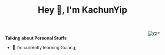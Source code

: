 <h1 align="center"> Hey 👋, I'm KachunYip </h1>

<br />
<br />

 <img align="right" alt="GIF" src="https://media.giphy.com/media/836HiJc7pgzy8iNXCn/giphy.gif"/>
 
 **Talking about Personal Stuffs**
 - 🌱 I’m currently learning Golang;

<br />
